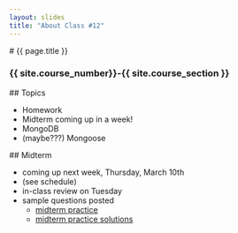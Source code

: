 ```yaml
---
layout: slides
title: "About Class #12"
---
```


<section markdown="block" class="intro-slide">
# {{ page.title }}

### {{ site.course_number}}-{{ site.course_section }}

<p><small></small></p>
</section>

<section markdown="block">
## Topics

* Homework
* Midterm coming up in a week!
* MongoDB
* (maybe???) Mongoose
</section>

<section markdown="block">
## Midterm

* coming up next week, Thursday, March 10th
* (see schedule)
* in-class review on Tuesday
* sample questions posted 
    * [midterm practice](../../resources/handouts/midterm/midterm_1_practice.pdf)
    * [midterm practice solutions](../../resources/handouts/midterm/midterm_1_practice_solutions.pdf)
</section>

